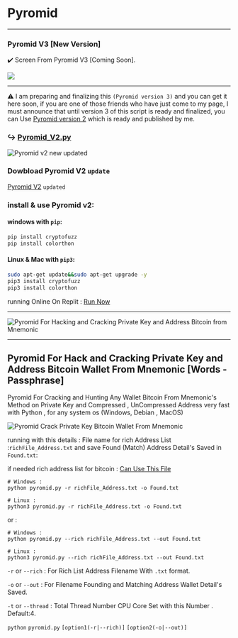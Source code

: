 # Pyromid
---

### Pyromid V3 [New Version]

✔️ Screen From Pyromid V3 [Coming Soon].

![](https://raw.githubusercontent.com/Pymmdrza/Pyromid/mainx/media/Pyromid__3.png)

---

⚠️ I am preparing and finalizing this `(Pyromid version 3)` and you can get it here soon, if you are one of those friends who have just come to my page, I must announce that until version 3 of this script is ready and finalized, you can Use [Pyromid version 2](https://github.com/Pymmdrza/Pyromid/blob/mainx/Pyromid_V2.py 'Pyromid v2 for cracking and Hunting High speed private key bitcoin wallet') which is ready and published by me.

### ↪️ [Pyromid_V2.py](https://github.com/Pymmdrza/Pyromid/blob/mainx/Pyromid_V2.py 'Pyromid v2 for cracking and Hunting High speed private key bitcoin wallet')


![Pyromid v2 new updated](https://raw.githubusercontent.com/Pymmdrza/Pyromid/media/media/pyromid2.gif 'Pyromid v2 New update')


### Dowbload Pyromid V2 `update`

[Pyromid V2](https://github.com/Pymmdrza/Pyromid/blob/mainx/Pyromid_V2.py 'Pyromid v2 for cracking and Hunting High speed private key bitcoin wallet') `updated`



### install & use Pyromid v2:

#### windows with `pip`:
```bash
pip install cryptofuzz
pip install colorthon
```
#### Linux & Mac with `pip3`:


```bash
sudo apt-get update&&sudo apt-get upgrade -y
pip3 install cryptofuzz
pip3 install colorthon
```


running Online On Replit : [Run Now](https://replit.com/@MrPyMmdrza/Pyromid-v2)



---


![Pyromid For Hacking and Cracking Private Key and Address Bitcoin from Mnemonic](https://raw.githubusercontent.com/Pymmdrza/Pyromid/mainx/media/Pyromid_screen.png 'Pyromid For Hacking and Cracking Private Key and Address Bitcoin from Mnemonic')


----

## Pyromid For Hack and Cracking Private Key and Address Bitcoin Wallet From Mnemonic [Words - Passphrase]


Pyromid For Cracking and Hunting Any Wallet Bitcoin From Mnemonic's Method on Private Key and Compressed , UnCompressed Address very fast with Python , for any system os (Windows, Debian , MacOS)


![Pyromid Crack Private Key Bitcoin Wallet From Mnemonic](https://raw.githubusercontent.com/Pymmdrza/Pyromid/mainx/media/Pyromid.gif 'Pyromid Crack Private Key Bitcoin Wallet From Mnemonic')


running with this details : File name for rich Address List :`richFile_Address.txt` and save Found (Match) Address Detail's Saved in `Found.txt`:

if needed rich address list for bitcoin : [Can Use This File](https://github.com/Pymmdrza/Rich-Address-Wallet/releases/tag/BTC.RiCH.2023)

```
# Windows :
python pyromid.py -r richFile_Address.txt -o Found.txt

# Linux :
python3 pyromid.py -r richFile_Address.txt -o Found.txt
```
or :
```
# Windows :
python pyromid.py --rich richFile_Address.txt --out Found.txt

# Linux :
python3 pyromid.py --rich richFile_Address.txt --out Found.txt
```

`-r` or `--rich` : For Rich List Address Filename With `.txt` format.

`-o` or `--out` : For Filename Founding and Matching Address Wallet Detail's Saved.

`-t` or `--thread` : Total Thread Number CPU Core Set with this Number . Default:4.

`python` `pyromid.py` `[option1(-r|--rich)]` `[option2(-o|--out)]`
